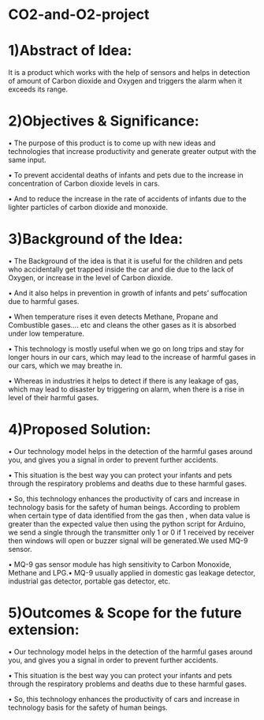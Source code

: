 # CO2-and-O2-project
# 1)Abstract of Idea:

It is a product which works with the help of sensors and helps in detection of amount of Carbon dioxide and Oxygen and triggers the alarm when it exceeds its range.

# 2)Objectives & Significance:

• The purpose of this product is to come up with new ideas and technologies that increase productivity and generate greater output with the same input.

• To prevent accidental deaths of infants and pets due to the increase in concentration of Carbon dioxide levels in cars.

• And to reduce the increase in the rate of accidents of infants due to the lighter particles of carbon dioxide and monoxide.

# 3)Background of the Idea:

• The Background of the idea is that it is useful for the children and pets who accidentally get trapped inside the car and die due to the lack of Oxygen, or increase in the level of Carbon dioxide.

• And it also helps in prevention in growth of infants and pets’ suffocation due to harmful gases.

• When temperature rises it even detects Methane, Propane and Combustible gases…. etc and cleans the other gases as it is absorbed under low temperature.

• This technology is mostly useful when we go on long trips and stay for longer hours in our cars, which may lead to the increase of harmful gases in our cars, which we may breathe in.

• Whereas in industries it helps to detect if there is any leakage of gas, which may lead to disaster by triggering on alarm, when there is a rise in level of their harmful gases.

# 4)Proposed Solution:

• Our technology model helps in the detection of the harmful gases around you, and gives you a signal in order to prevent further accidents.

• This situation is the best way you can protect your infants and pets through the respiratory problems and deaths due to these harmful gases.

• So, this technology enhances the productivity of cars and increase in technology basis for the safety of human beings.
According to problem when certain type of data identified from the gas then , when data value is greater than the expected value then using the python script for Arduino, we send a single through the transmitter only 1 or 0 if 1 received by receiver then windows will open or buzzer signal will be generated.We used MQ-9 sensor.

• MQ-9 gas sensor module has high sensitivity to Carbon Monoxide, Methane and LPG.• MQ-9 usually applied in domestic gas leakage detector, industrial gas detector, portable gas detector, etc.

# 5)Outcomes & Scope for the future extension:

• Our technology model helps in the detection of the harmful gases around you, and gives you a signal in order to prevent further accidents.

• This situation is the best way you can protect your infants and pets through the respiratory problems and deaths due to these harmful gases.

• So, this technology enhances the productivity of cars and increase in technology basis for the safety of human beings.






